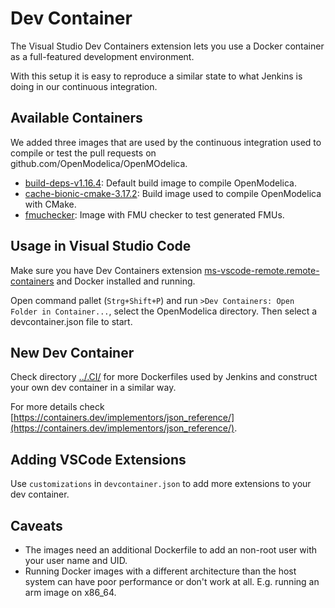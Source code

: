 # Dev Container

The Visual Studio Dev Containers extension lets you use a Docker container as a
full-featured development environment.

With this setup it is easy to reproduce a similar state to what Jenkins is doing in our
continuous integration.

## Available Containers

We added three images that are used by the continuous integration used to compile or test
the pull requests on github.com/OpenModelica/OpenMOdelica.

  - [build-deps-v1.16.4](./build-deps-v1.16.4/devcontainer.json): Default build image to
    compile OpenModelica.
  - [cache-bionic-cmake-3.17.2](./cache-bionic-cmake-3.17.2/devcontainer.json): Build
     image used to compile OpenModelica with CMake.
  - [fmuchecker](./fmuchecker/devcontainer.json): Image with FMU checker to test generated
    FMUs.

## Usage in Visual Studio Code

Make sure you have Dev Containers extension [ms-vscode-remote.remote-containers](https://marketplace.visualstudio.com/items?itemName=ms-vscode-remote.remote-containers)
and Docker installed and running.

Open command pallet (`Strg+Shift+P`) and run
`>Dev Containers: Open Folder in Container...`, select the OpenModelica directory.
Then select a devcontainer.json file to start.

## New Dev Container

Check directory [../.CI/](./../.CI/) for more Dockerfiles used by Jenkins and construct
your own dev container in a similar way.

For more details check [https://containers.dev/implementors/json_reference/](https://containers.dev/implementors/json_reference/).

## Adding VSCode Extensions

Use `customizations` in `devcontainer.json` to add more extensions to your dev container.

## Caveats

  - The images need an additional Dockerfile to add an non-root user with your user name
    and UID.
  - Running Docker images with a different architecture than the host system can have poor
    performance or don't work at all. E.g. running an arm image on x86_64.
